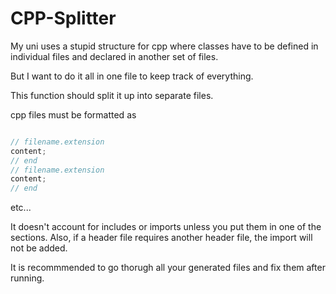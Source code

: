# CPP-Splitter

My uni uses a stupid structure for cpp where classes have to be defined in individual files and declared in another set of files.

But I want to do it all in one file to keep track of everything.

This function should split it up into separate files.

cpp files must be formatted as

```cpp

// filename.extension
content;
// end
// filename.extension
content;
// end

```

etc...

It doesn't account for includes or imports unless you put them in one of the sections.
Also, if a header file requires another header file, the import will not be added.

It is recommmended to go thorugh all your generated files and fix them after running.
